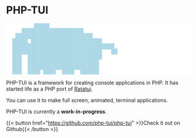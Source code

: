 # PHP-TUI


<pre style="line-height: 1;background-color: white; color: lightblue;">
         █████ 
     ████████████████████      
   █████████████████████████   
  █████ ███████████████████████   
  █████████████████████████████████
  █████████████████████████████   ██
  ███  ████████████████████████
  ███  ███████████████████████ 
  ███  ███████████████████████ 
  ███  ████ ████  ████  ██████ 
</pre>

PHP-TUI is a framework for creating console applications in PHP. It has
started life as a PHP port of
[Ratatui](https://github.com/ratatui-org/ratatui).

You can use it to make full screen, animated, terminal applications.

PHP-TUI is currently a **work-in-progress**.

{{< button href="https://github.com/php-tui/php-tui" >}}Check it out on Github{{< /button >}}
